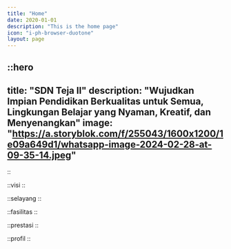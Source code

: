 ```yaml
---
title: "Home"
date: 2020-01-01
description: "This is the home page"
icon: "i-ph-browser-duotone"
layout: page
---
```


::hero
---
title: "SDN Teja II"
description: "Wujudkan Impian Pendidikan Berkualitas untuk Semua, Lingkungan Belajar yang Nyaman, Kreatif, dan Menyenangkan"
image: "https://a.storyblok.com/f/255043/1600x1200/1e09a649d1/whatsapp-image-2024-02-28-at-09-35-14.jpeg"
---
::

::visi
::

::selayang
::

::fasilitas
::

::prestasi
::

::profil
::
